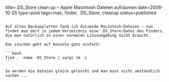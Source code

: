 title=.DS_Store clean up – Apple Macintosh Dateien aufräumen
date=2008-10-25
type=post
tags=mac, finder, .DS_Store, cleanup
status=published
~~~~~~

Auf alten Backupplatten fand ich dutzende Macintosh-Dateien – nun findet man dort in jedem Verzeichnis eine .DS_Store-Datei des Finders, die man natürlich in einer normalen Linuxumgebung nicht braucht.

Das Löschen geht auf Konsole ganz einfach:

```bash
find . -name .DS_Store | xargs rm -i
```

So werden die Dateien gleich gelöscht und man muss nicht umständlich suchen ...

